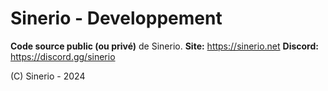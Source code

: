 # Sinerio - Developpement
**Code source public (ou privé)** de Sinerio. 
**Site:** https://sinerio.net
**Discord:** https://discord.gg/sinerio

(C) Sinerio - 2024





